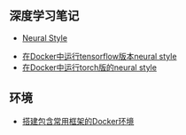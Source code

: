 ## 深度学习笔记

* [Neural Style](https://github.com/lijingpeng/deep-learning-notes/tree/master/neural-style)
 - [在Docker中运行tensorflow版本neural style](https://github.com/lijingpeng/deep-learning-notes/blob/master/neural-style/docker_tensorflow_neural_style.md)
 - [在Docker中运行torch版的neural style](https://github.com/lijingpeng/deep-learning-notes/blob/master/neural-style/docker_torch_neural_style.md)


## 环境
* [搭建包含常用框架的Docker环境](https://github.com/lijingpeng/deep-learning-notes/blob/master/environment/all_in_one_docker.md)
